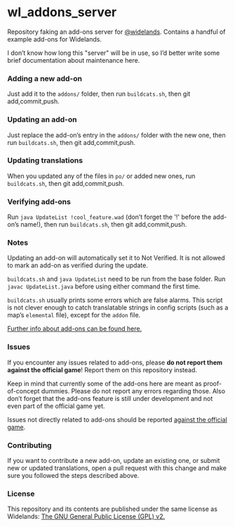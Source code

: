 # wl_addons_server
Repository faking an add-ons server for [@widelands](https://github.com/widelands/widelands). Contains a handful of example add-ons for Widelands.

I don’t know how long this "server" will be in use, so I’d better write some brief documentation about maintenance here.

### Adding a new add-on

Just add it to the `addons/` folder, then run `buildcats.sh`, then git add,commit,push.

### Updating an add-on

Just replace the add-on’s entry in the `addons/` folder with the new one, then run `buildcats.sh`, then git add,commit,push.

### Updating translations

When you updated any of the files in `po/` or added new ones, run `buildcats.sh`, then git add,commit,push.

### Verifying add-ons

Run `java UpdateList !cool_feature.wad` (don’t forget the '!' before the add-on’s name!), then run `buildcats.sh`, then git add,commit,push.

### Notes

Updating an add-on will automatically set it to Not Verified. It is not allowed to mark an add-on as verified during the update.

`buildcats.sh` and `java UpdateList` need to be run from the base folder. Run `javac UpdateList.java` before using either command the first time.

`buildcats.sh` usually prints some errors which are false alarms. This script is not clever enough to catch translatable strings in config scripts (such as a map’s `elemental` file), except for the `addon` file.

[Further info about add-ons can be found here.](https://github.com/widelands/widelands/blob/master/doc/sphinx/source/add-ons.rst)

### Issues

If you encounter any issues related to add-ons, please **do not report them against the official game**! Report them on this repository instead.

Keep in mind that currently some of the add-ons here are meant as proof-of-concept dummies. Please do not report any errors regarding those. Also don’t forget that the add-ons feature is still under development and not even part of the official game yet.

Issues not directly related to add-ons should be reported [against the official game](https://github.com/widelands/widelands/issues).

### Contributing

If you want to contribute a new add-on, update an existing one, or submit new or updated translations, open a pull request with this change and make sure you followed the steps described above.

### License

This repository and its contents are published under the same license as Widelands: [The GNU General Public License (GPL) v2.](https://github.com/widelands/widelands/blob/master/COPYING)
